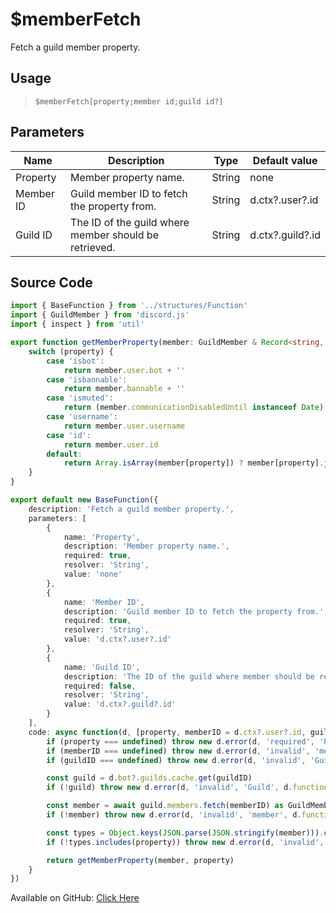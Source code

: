 # $memberFetch
Fetch a guild member property.
## Usage
> `$memberFetch[property;member id;guild id?]`
## Parameters
|   Name    |                      Description                      |  Type  |  Default value   |
|-----------|-------------------------------------------------------|--------|------------------|
| Property  | Member property name.                                 | String | none             |
| Member ID | Guild member ID to fetch the property from.           | String | d.ctx?.user?.id  |
| Guild ID  | The ID of the guild where member should be retrieved. | String | d.ctx?.guild?.id |

## Source Code
```ts
import { BaseFunction } from '../structures/Function'
import { GuildMember } from 'discord.js'
import { inspect } from 'util'

export function getMemberProperty(member: GuildMember & Record<string, any>, property: string) {
    switch (property) {
        case 'isbot':
            return member.user.bot + ''
        case 'isbannable':
            return member.bannable + ''
        case 'ismuted':
            return (member.communicationDisabledUntil instanceof Date) + ''
        case 'username':
            return member.user.username
        case 'id':
            return member.user.id
        default:
            return Array.isArray(member[property]) ? member[property].join(',') : typeof member[property] === 'string' ? member[property] : inspect(member[property])
    }
}

export default new BaseFunction({
    description: 'Fetch a guild member property.',
    parameters: [
        {
            name: 'Property',
            description: 'Member property name.',
            required: true,
            resolver: 'String',
            value: 'none'
        },
        {
            name: 'Member ID',
            description: 'Guild member ID to fetch the property from.',
            required: true,
            resolver: 'String',
            value: 'd.ctx?.user?.id'
        },
        {
            name: 'Guild ID',
            description: 'The ID of the guild where member should be retrieved.',
            required: false,
            resolver: 'String',
            value: 'd.ctx?.guild?.id'
        }
    ],
    code: async function(d, [property, memberID = d.ctx?.user?.id, guildID = d.ctx?.guild?.id]) {
        if (property === undefined) throw new d.error(d, 'required', 'Property Name', d.function?.name!)
        if (memberID === undefined) throw new d.error(d, 'invalid', 'member ID', d.function?.name!)
        if (guildID === undefined) throw new d.error(d, 'invalid', 'Guild ID', d.function?.name!)

        const guild = d.bot?.guilds.cache.get(guildID)
        if (!guild) throw new d.error(d, 'invalid', 'Guild', d.function?.name!)

        const member = await guild.members.fetch(memberID) as GuildMember & Record<string, string>
        if (!member) throw new d.error(d, 'invalid', 'member', d.function?.name!)

        const types = Object.keys(JSON.parse(JSON.stringify(member))).concat(['isBot', 'isBannable', 'isMuted', 'username', 'id'])
        if (!types.includes(property)) throw new d.error(d, 'invalid', 'Property', d.function?.name!)

        return getMemberProperty(member, property)
    }
})
```
Available on GitHub: [Click Here](https://github.com/Cyberghxst/bdjs/blob/v1/src/functions/memberFetch.ts)